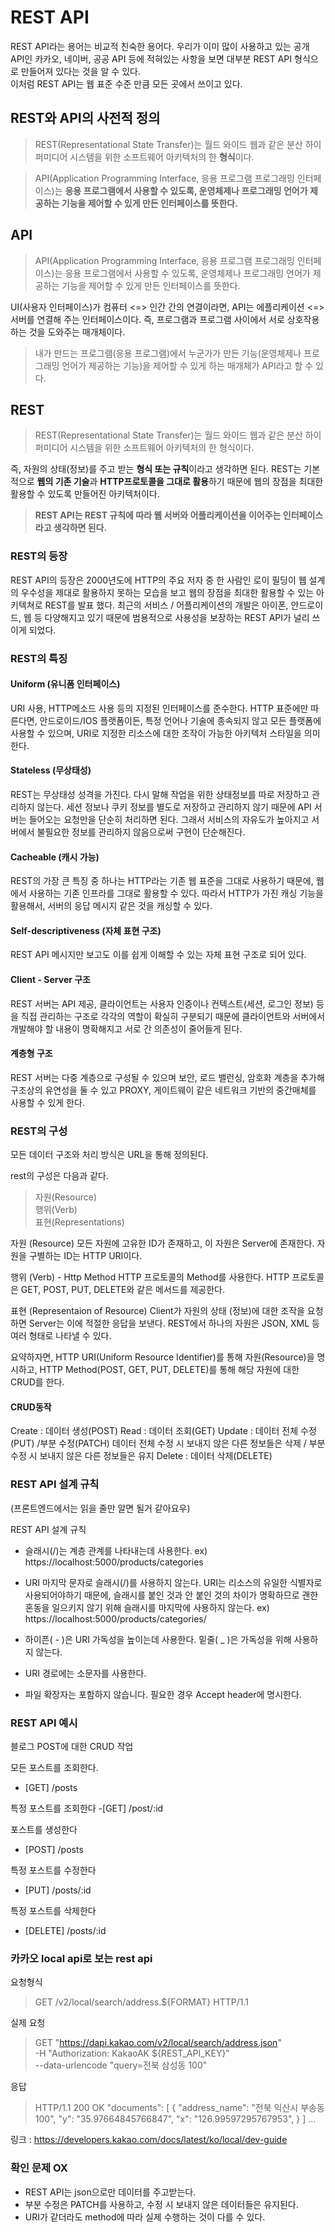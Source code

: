 # REST API
REST API라는 용어는 비교적 친숙한 용어다. 
우리가 이미 많이 사용하고 있는 공개 API인 카카오, 네이버, 공공 API 등에 적혀있는 사항을 보면 대부분 REST API 형식으로 만들어져 있다는 것을 알 수 있다.  
이처럼 REST API는 웹 표준 수준 만큼 모든 곳에서 쓰이고 있다. 

## REST와 API의 사전적 정의

>REST(Representational State Transfer)는 월드 와이드 웹과 같은 분산 하이퍼미디어 시스템을 위한 소프트웨어 아키텍처의 한 **형식**이다.

> API(Application Programming Interface, 응용 프로그램 프로그래밍 인터페이스)는 **응용 프로그램에서 사용할 수 있도록, 운영체제나 프로그래밍 언어가 제공하는 기능을 제어할 수 있게 만든 인터페이스를 뜻한다.**


## API
> API(Application Programming Interface, 응용 프로그램 프로그래밍 인터페이스)는 응용 프로그램에서 사용할 수 있도록, 
운영체제나 프로그래밍 언어가 제공하는 기능을 제어할 수 있게 만든 인터페이스를 뜻한다.

UI(사용자 인터페이스)가 컴퓨터 <=> 인간 간의 연결이라면, API는 에플리케이션 <=> 서버를 연결해 주는 인터페이스이다. 
즉, 프로그램과 프로그램 사이에서 서로 상호작용하는 것을 도와주는 매개체이다.  

>내가 만드는 프로그램(응용 프로그램)에서 누군가가 만든 기능(운영체제나 프로그래밍 언어가 제공하는 기능)을 제어할 수 있게 하는 매개체가 API라고 할 수 있다. 


## REST
>REST(Representational State Transfer)는 월드 와이드 웹과 같은 분산 하이퍼미디어 시스템을 위한 소프트웨어 아키텍처의 한 형식이다.

즉, 자원의 상태(정보)를 주고 받는 **형식 또는 규칙**이라고 생각하면 된다. 
REST는 기본적으로 **웹의 기존 기술**과 **HTTP프로토콜을 그대로 활용**하기 때문에 웹의 장점을 최대한 활용할 수 있도록 만들어진 아키텍처이다. 


> **REST API는 REST 규칙에 따라 웹 서버와 어플리케이션을 이어주는 인터페이스라고 생각하면 된다.** 

### REST의 등장
REST API의 등장은 2000년도에 HTTP의 주요 저자 중 한 사람인 로이 필딩이 웹 설계의 우수성을 제대로 활용하지 못하는 모습을 보고 
웹의 장점을 최대한 활용할 수 있는 아키텍쳐로 REST를 발표 했다. 
최근의 서비스 / 어플리케이션의 개발은 아이폰, 안드로이드, 웹 등 다양해지고 있기 때문에 범용적으로 사용성을 보장하는 REST API가 널리 쓰이게 되었다. 

### REST의 특징
#### Uniform (유니폼 인터페이스)
URI 사용, HTTP메소드 사용 등의 지정된 인터페이스를 준수한다. 
HTTP 표준에만 따른다면, 안드로이드/IOS 플랫폼이든, 특정 언어나 기술에 종속되지 않고 모든 플랫폼에 사용할 수 있으며, URI로 지정한 리소스에 대한 조작이 가능한 아키텍처 스타일을 의미한다.

#### Stateless (무상태성)
REST는 무상태성 성격을 가진다. 다시 말해 작업을 위한 상태정보를 따로 저장하고 관리하지 않는다. 세션 정보나 쿠키 정보를 별도로 저장하고 관리하지 않기 때문에 API 서버는 들어오는 요청만을 단순히 처리하면 된다. 그래서 서비스의 자유도가 높아지고 서버에서 불필요한 정보를 관리하지 않음으로써 구현이 단순해진다.

#### Cacheable (캐시 가능)
REST의 가장 큰 특징 중 하나는 HTTP라는 기존 웹 표준을 그대로 사용하기 때문에, 웹에서 사용하는 기존 인프라를 그대로 활용할 수 있다. 따라서 HTTP가 가진 캐싱 기능을 활용해서, 서버의 응답 메시지 같은 것을 캐싱할 수 있다. 

#### Self-descriptiveness (자체 표현 구조)
REST API 메시지만 보고도 이를 쉽게 이해할 수 있는 자체 표현 구조로 되어 있다. 

#### Client - Server 구조
REST 서버는 API 제공, 클라이언트는 사용자 인증이나 컨텍스트(세션, 로그인 정보) 등을 직접 관리하는 구조로 각각의 역할이 확실히 구분되기 때문에 클라이언트와 서버에서 개발해야 할 내용이 명확해지고 서로 간 의존성이 줄어들게 된다.

#### 계층형 구조
REST 서버는 다중 계층으로 구성될 수 있으며 보안, 로드 밸런싱, 암호화 계층을 추가해 구조상의 유연성을 둘 수 있고 PROXY, 게이트웨이 같은 네트워크 기반의 중간매체를 사용할 수 있게 한다.

### REST의 구성
모든 데이터 구조와 처리 방식은 URL을 통해 정의된다.

rest의 구성은 다음과 같다. 

>자원(Resource)<br>
행위(Verb)<br>
표현(Representations)

자원 (Resource)
모든 자원에 고유한 ID가 존재하고, 이 자원은 Server에 존재한다.
자원을 구별하는 ID는 HTTP URI이다.

행위 (Verb) - Http Method
HTTP 프로토콜의 Method를 사용한다.
HTTP 프로토콜은 GET, POST, PUT, DELETE와 같은 메서드를 제공한다.

표현 (Representaion of Resource)
Client가 자원의 상태 (정보)에 대한 조작을 요청하면 Server는 이에 적절한 응답을 보낸다.
REST에서 하나의 자원은 JSON, XML 등 여러 형태로 나타낼 수 있다.

요약하자면, HTTP URI(Uniform Resource Identifier)를 통해 자원(Resource)을 명시하고, HTTP Method(POST, GET, PUT, DELETE)를 통해 
해당 자원에 대한 CRUD를 한다.  

#### CRUD동작

Create : 데이터 생성(POST)
Read : 데이터 조회(GET)
Update : 데이터 전체 수정(PUT) /부분 수정(PATCH)
데이터 전체 수정 시 보내지 않은 다른 정보들은 삭제 / 부분 수정 시 보내지 않은 다른 정보들은 유지
Delete : 데이터 삭제(DELETE)

### REST API 설계 규칙
(프론트엔드에서는 읽을 줄만 알면 될거 같아요우)

REST API 설계 규칙
- 슬래시(/)는 계층 관계를 나타내는데 사용한다.
ex) https://localhost:5000/products/categories
- URI 마지막 문자로 슬래시(/)를 사용하지 않는다.
URI는 리소스의 유일한 식별자로 사용되어야하기 때문에, 슬래시를 붙인 것과 안 붙인 것의 차이가 명확하므로 괜한 혼동을 일으키지 않기 위해 슬래시를 마지막에 사용하지 않는다.
ex) https://localhost:5000/products/categories/

- 하이픈( - )은 URI 가독성을 높이는데 사용한다. 밑줄( _ )은 가독성을 위해 사용하지 않는다.

- URI 경로에는 소문자를 사용한다.

- 파일 확장자는 포함하지 않습니다. 필요한 경우 Accept header에 명시한다. 

### REST API 예시
블로그 POST에 대한 CRUD 작업

모든 포스트를 조회한다.
- [GET] /posts

특정 포스트를 조회한다
-[GET] /post/:id

포스트를 생성한다
- [POST] /posts

특정 포스트를 수정한다
- [PUT] /posts/:id

특정 포스트를 삭제한다
- [DELETE] /posts/:id


### 카카오 local api로 보는 rest api
요청형식
> GET /v2/local/search/address.${FORMAT} HTTP/1.1

실제 요청
>GET "https://dapi.kakao.com/v2/local/search/address.json" \
  -H "Authorization: KakaoAK ${REST_API_KEY}" \
  --data-urlencode "query=전북 삼성동 100" 

응답
> HTTP/1.1 200 OK
  "documents": [
    {
      "address_name": "전북 익산시 부송동 100",
      "y": "35.97664845766847",
      "x": "126.99597295767953",
    }
]
...

링크 : https://developers.kakao.com/docs/latest/ko/local/dev-guide

### 확인 문제 OX
- REST API는 json으로만 데이터를 주고받는다.
- 부분 수정은 PATCH를 사용하고, 수정 시 보내지 않은 데이터들은 유지된다. 
- URI가 같더라도 method에 따라 실제 수행하는 것이 다를 수 있다. 


